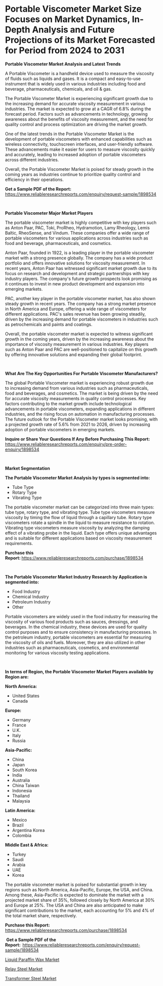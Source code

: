 <p><h1>Portable Viscometer Market Size Focuses on Market Dynamics, In-Depth Analysis and Future Projections of its Market Forecasted for Period from 2024 to 2031</h1></p><p><strong>Portable Viscometer Market Analysis and Latest Trends</strong></p>
<p><p>A Portable Viscometer is a handheld device used to measure the viscosity of fluids such as liquids and gases. It is a compact and easy-to-use instrument that is widely used in various industries including food and beverage, pharmaceuticals, chemicals, and oil & gas.</p><p>The Portable Viscometer Market is experiencing significant growth due to the increasing demand for accurate viscosity measurement in various industries. The market is expected to grow at a CAGR of 6.8% during the forecast period. Factors such as advancements in technology, growing awareness about the benefits of viscosity measurement, and the need for quality control and process optimization are driving the market growth.</p><p>One of the latest trends in the Portable Viscometer Market is the development of portable viscometers with enhanced capabilities such as wireless connectivity, touchscreen interfaces, and user-friendly software. These advancements make it easier for users to measure viscosity quickly and accurately, leading to increased adoption of portable viscometers across different industries.</p><p>Overall, the Portable Viscometer Market is poised for steady growth in the coming years as industries continue to prioritize quality control and efficiency in their operations.</p></p>
<p><strong>Get a Sample PDF of the Report:&nbsp;</strong> <a href="https://www.reliableresearchreports.com/enquiry/request-sample/1898534">https://www.reliableresearchreports.com/enquiry/request-sample/1898534</a></p>
<p>&nbsp;</p>
<p><strong>Portable Viscometer Major Market Players</strong></p>
<p><p>The portable viscometer market is highly competitive with key players such as Anton Paar, PAC, Toki, ProRheo, Hydramotion, Lamy Rheology, Lemis Baltic, RheoSense, and Vindum. These companies offer a wide range of portable viscometers for various applications across industries such as food and beverage, pharmaceuticals, and cosmetics.</p><p>Anton Paar, founded in 1922, is a leading player in the portable viscometer market with a strong presence globally. The company has a wide product portfolio and offers innovative solutions for viscosity measurement. In recent years, Anton Paar has witnessed significant market growth due to its focus on research and development and strategic partnerships with key industry players. The company's future growth prospects look promising as it continues to invest in new product development and expansion into emerging markets.</p><p>PAC, another key player in the portable viscometer market, has also shown steady growth in recent years. The company has a strong market presence in North America and Europe, offering a wide range of viscometers for different applications. PAC's sales revenue has been growing steadily, driven by the increasing demand for portable viscometers in industries such as petrochemicals and paints and coatings.</p><p>Overall, the portable viscometer market is expected to witness significant growth in the coming years, driven by the increasing awareness about the importance of viscosity measurement in various industries. Key players such as Anton Paar and PAC are well-positioned to capitalize on this growth by offering innovative solutions and expanding their global footprint.</p></p>
<p>&nbsp;</p>
<p><strong>What Are The Key Opportunities For Portable Viscometer Manufacturers?</strong></p>
<p><p>The global Portable Viscometer market is experiencing robust growth due to increasing demand from various industries such as pharmaceuticals, food and beverages, and cosmetics. The market is being driven by the need for accurate viscosity measurements in quality control processes. Key factors contributing to the market growth include technological advancements in portable viscometers, expanding applications in different industries, and the rising focus on automation in manufacturing processes. The future outlook for the Portable Viscometer market looks promising, with a projected growth rate of 5.6% from 2021 to 2026, driven by increasing adoption of portable viscometers in emerging markets.</p></p>
<p><strong>Inquire or Share Your Questions If Any Before Purchasing This Report:</strong> <a href="https://www.reliableresearchreports.com/enquiry/pre-order-enquiry/1898534">https://www.reliableresearchreports.com/enquiry/pre-order-enquiry/1898534</a></p>
<p>&nbsp;</p>
<p><strong>Market Segmentation</strong></p>
<p><strong>The Portable Viscometer Market Analysis by types is segmented into:</strong></p>
<p><ul><li>Tube Type</li><li>Rotary Type</li><li>Vibrating Type</li></ul></p>
<p><p>The portable viscometer market can be categorized into three main types: tube type, rotary type, and vibrating type. Tube type viscometers measure viscosity by timing the flow of liquid through a capillary tube. Rotary type viscometers rotate a spindle in the liquid to measure resistance to rotation. Vibrating type viscometers measure viscosity by analyzing the damping effect of a vibrating probe in the liquid. Each type offers unique advantages and is suitable for different applications based on viscosity measurement requirements.</p></p>
<p><strong>Purchase this Report:&nbsp;</strong><a href="https://www.reliableresearchreports.com/purchase/1898534">https://www.reliableresearchreports.com/purchase/1898534</a></p>
<p>&nbsp;</p>
<p><strong>The Portable Viscometer Market Industry Research by Application is segmented into:</strong></p>
<p><ul><li>Food Industry</li><li>Chemical Industry</li><li>Petroleum Industry</li><li>Other</li></ul></p>
<p><p>Portable viscometers are widely used in the food industry for measuring the viscosity of various food products such as sauces, dressings, and beverages. In the chemical industry, these devices are used for quality control purposes and to ensure consistency in manufacturing processes. In the petroleum industry, portable viscometers are essential for measuring the viscosity of oils and fuels. Moreover, they are also utilized in other industries such as pharmaceuticals, cosmetics, and environmental monitoring for various viscosity testing applications.</p></p>
<p>&nbsp;</p>
<p><strong>In terms of Region, the Portable Viscometer Market Players available by Region are:</strong></p>
<p>
    <p> <strong> North America: </strong>
        <ul>
            <li>United States</li>
            <li>Canada</li>
        </ul>
        </p> 
    <p> <strong> Europe: </strong>
        <ul>
            <li>Germany</li>
            <li>France</li>
            <li>U.K.</li>
            <li>Italy</li>
            <li>Russia</li>
        </ul>
        </p> 
    <p> <strong> Asia-Pacific: </strong>
        <ul>
            <li>China</li>
            <li>Japan</li>
            <li>South Korea</li>
            <li>India</li>
            <li>Australia</li>
            <li>China Taiwan</li>
            <li>Indonesia</li>
            <li>Thailand</li>
            <li>Malaysia</li>
        </ul>
        </p> 
    <p> <strong> Latin America: </strong>
        <ul>
            <li>Mexico</li>
            <li>Brazil</li>
            <li>Argentina Korea</li>
            <li>Colombia</li>
        </ul>
        </p> 
    <p> <strong> Middle East & Africa: </strong>
        <ul>
            <li>Turkey</li>
            <li>Saudi</li>
            <li>Arabia</li>
            <li>UAE</li>
            <li>Korea</li>
        </ul>
    </p>
    </p>
<p><p>The portable viscometer market is poised for substantial growth in key regions such as North America, Asia-Pacific, Europe, the USA, and China. Among these, Asia-Pacific is expected to dominate the market with a projected market share of 35%, followed closely by North America at 30% and Europe at 25%. The USA and China are also anticipated to make significant contributions to the market, each accounting for 5% and 4% of the total market share, respectively.</p></p>
<p><strong>Purchase this Report: </strong><a href="https://www.reliableresearchreports.com/purchase/1898534">https://www.reliableresearchreports.com/purchase/1898534</a></p>
<p>&nbsp;<strong>Get a Sample PDF of the Report:&nbsp;&nbsp;</strong><a href="https://www.reliableresearchreports.com/enquiry/request-sample/1898534">https://www.reliableresearchreports.com/enquiry/request-sample/1898534</a></p>
<p><strong></strong></p>
<p><p><a href="https://glittery-fuchsia-86a.notion.site/Liquid-Paraffin-Wax-Market-Size-Growing-and-Forecasted-for-period-from-2024-2031-and-provides-comp-b6d04bbcb06c4fedba3ecfb5224025e6">Liquid Paraffin Wax Market</a></p><p><a href="https://glittery-fuchsia-86a.notion.site/Relay-Steel-Market-Size-and-Growth-Market-Segmentation-Regional-and-Country-Breakdowns-and-Market-b454df4142774cc690df2365d02a9a82">Relay Steel Market</a></p><p><a href="https://acidic-farm-354.notion.site/Transformer-Steel-Market-Research-Report-Reveals-The-Latest-Trends-And-Opportunities-of-this-Market--e97af7db0f76474d82c42a8a9ec47aca">Transformer Steel Market</a></p></p>